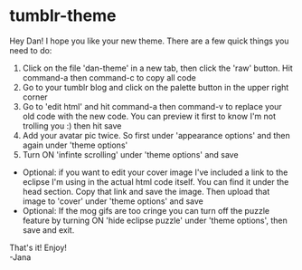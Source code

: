 # tumblr-theme

  Hey Dan! I hope you like your new theme. There are a few quick things you need to do:
  <ol>
    <li>
      Click on the file 'dan-theme' in a new tab, then click the 'raw' button. Hit command-a then command-c to copy all code
    </li>
    <li>
      Go to your tumblr blog and click on the palette button in the upper right corner
    </li>
    <li>
      Go to 'edit html' and hit command-a then command-v to replace your old code with the new code. You can preview it first to know I'm not trolling you :) then hit save
    </li>
    <li>
      Add your avatar pic twice. So first under 'appearance options' and then again under 'theme options'
    </li>
    <li>
      Turn ON 'infinte scrolling' under 'theme options' and save
    </li>
  </ol>
  <ul>
    <li>
      Optional: if you want to edit your cover image I've included a link to the eclipse I'm using in the actual html code itself. You can find it under the head section. Copy that link and save the image. Then upload that image to 'cover' under 'theme options' and save
    </li>
    <li>
      Optional: If the mog gifs are too cringe you can turn off the puzzle feature by turning ON 'hide eclipse puzzle' under 'theme options', then save and exit.
    </li>
  </ul>
  
  That's it! Enjoy! <br>
  -Jana
